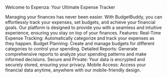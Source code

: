 Welcome to Expenza: Your Ultimate Expense Tracker

Managing your finances has never been easier. With BudgetBuddy, you can effortlessly track your expenses, set budgets, and achieve your financial goals. Our platform is designed to provide you with a seamless and intuitive experience, ensuring you stay on top of your finances.
Features:
Real-Time Expense Tracking: Automatically categorize and track your expenses as they happen.
Budget Planning: Create and manage budgets for different categories to control your spending.
Detailed Reports: Generate comprehensive reports to analyze your spending patterns and make informed decisions.
Secure and Private: Your data is encrypted and securely stored, ensuring your privacy.
Mobile Access: Access your financial data anytime, anywhere with our mobile-friendly design.
